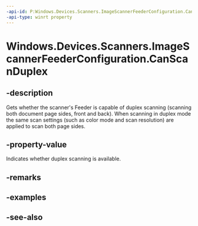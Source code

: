 ----api-id: P:Windows.Devices.Scanners.ImageScannerFeederConfiguration.CanScanDuplex
-api-type: winrt property
---<!-- Property syntaxpublic bool CanScanDuplex { get; }--># Windows.Devices.Scanners.ImageScannerFeederConfiguration.CanScanDuplex## -descriptionGets whether the scanner's Feeder is capable of duplex scanning (scanning both document page sides, front and back). When scanning in duplex mode the same scan settings (such as color mode and scan resolution) are applied to scan both page sides.## -property-valueIndicates whether duplex scanning is available.## -remarks## -examples## -see-also